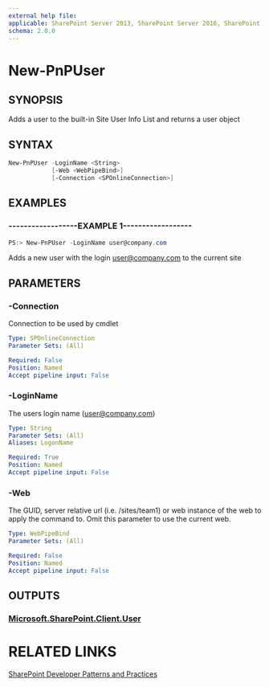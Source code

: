 ```yaml
---
external help file:
applicable: SharePoint Server 2013, SharePoint Server 2016, SharePoint Online
schema: 2.0.0
---
```

# New-PnPUser

## SYNOPSIS
Adds a user to the built-in Site User Info List and returns a user object

## SYNTAX 

```powershell
New-PnPUser -LoginName <String>
            [-Web <WebPipeBind>]
            [-Connection <SPOnlineConnection>]
```

## EXAMPLES

### ------------------EXAMPLE 1------------------
```powershell
PS:> New-PnPUser -LoginName user@company.com
```

Adds a new user with the login user@company.com to the current site

## PARAMETERS

### -Connection
Connection to be used by cmdlet

```yaml
Type: SPOnlineConnection
Parameter Sets: (All)

Required: False
Position: Named
Accept pipeline input: False
```

### -LoginName
The users login name (user@company.com)

```yaml
Type: String
Parameter Sets: (All)
Aliases: LogonName

Required: True
Position: Named
Accept pipeline input: False
```

### -Web
The GUID, server relative url (i.e. /sites/team1) or web instance of the web to apply the command to. Omit this parameter to use the current web.

```yaml
Type: WebPipeBind
Parameter Sets: (All)

Required: False
Position: Named
Accept pipeline input: False
```

## OUTPUTS

### [Microsoft.SharePoint.Client.User](https://msdn.microsoft.com/en-us/library/microsoft.sharepoint.client.user.aspx)

# RELATED LINKS

[SharePoint Developer Patterns and Practices](http://aka.ms/sppnp)